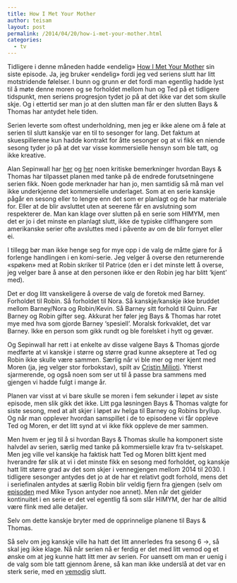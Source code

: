 ```yaml
---
title: How I Met Your Mother
author: teisam
layout: post
permalink: /2014/04/20/how-i-met-your-mother.html
categories:
  - tv
---
```

Tidligere i denne måneden hadde «endelig» [How I Met Your Mother][1] sin siste episode. Ja, jeg bruker «endelig» fordi jeg ved seriens slutt har litt motstridende følelser. I bunn og grunn er det fordi man egentlig hadde lyst til å møte denne moren og se forholdet mellom hun og Ted på et tidligere tidspunkt, men seriens progresjon tydet jo på at det ikke var det som skulle skje. Og i ettertid ser man jo at den slutten man får er den slutten Bays & Thomas har antydet hele tiden.

Serien leverte som oftest underholdning, men jeg er ikke alene om å føle at serien til slutt kanskje var en til to sesonger for lang. Det faktum at skuespillerene kun hadde kontrakt for åtte sesonger og at vi fikk en niende sesong tyder jo på at det var visse kommersielle hensyn som ble tatt, og ikke kreative.

Alan Sepinwall har [her][2] og [her][3] noen kritiske bemerkninger hvordan Bays & Thomas har tilpasset planen med tanke på de endrede forutsetningene serien fikk. Noen gode merknader har han jo, men samtidig så må man vel ikke underkjenne det kommersielle underlaget. Som at en serie kanskje pågår en sesong eller to lengre enn det som er planlagt og de har materiale for. Eller at de blir avsluttet uten at seerene får en avslutning som respekterer de. Man kan klage over slutten på en serie som HIMYM, men det er jo i det minste en planlagt slutt, ikke de typiske cliffhangere som amerikanske serier ofte avsluttes med i påvente av om de blir fornyet eller ei.

I tillegg bør man ikke henge seg for mye opp i de valg de måtte gjøre for å forlenge handlingen i en komi-serie. Jeg velger å overse den returnerende «spøken» med at Robin skriker til Patrice (den er i det minste lett å overse, jeg velger bare å anse at den personen ikke er den Robin jeg har blitt &#8216;kjent&#8217; med).

Det er dog litt vanskeligere å overse de valg de foretok med Barney. Forholdet til Robin. Så forholdet til Nora. Så kanskje/kanskje ikke bruddet mellom Barney/Nora og Robin/Kevin. Så Barney sitt forhold til Quinn. Før Barney og Robin gifter seg. Akkurat her føler jeg Bays & Thomas har rotet mye med hva som gjorde Barney &#8216;spesiell&#8217;. Moralsk forkvaklet, det var Barney. Ikke en person som gikk rundt og ble forelsket i hytt og gevær.

Og Sepinwall har rett i at enkelte av disse valgene Bays & Thomas gjorde medførte at vi kanskje i større og større grad kunne akseptere at Ted og Robin ikke skulle være sammen. Særlig når vi ble mer og mer kjent med Moren (ja, jeg velger stor forbokstav), spilt av [Cristin Milioti][4]. Ytterst sjarmerende, og også noen som ser ut til å passe bra sammens med gjengen vi hadde fulgt i mange år.

Planen var visst at vi bare skulle se moren i fem sekunder i løpet av siste episode, men slik gikk det ikke. Litt pga løsningen Bays & Thomas valgte for siste sesong, med at alt skjer i løpet av helga til Barney og Robins bryllup. Og når man opplever hvordan samspillet i de to episodene vi får oppleve Ted og Moren, er det litt synd at vi ikke fikk oppleve de mer sammen.

Men hvem er jeg til å si hvordan Bays & Thomas skulle ha komponert siste halvdel av serien, særlig med tanke på kommersielle krav fra tv-selskapet. Men jeg ville vel kanskje ha faktisk hatt Ted og Moren blitt kjent med hverandre før slik at vi i det minste fikk en sesong med forholdet, og kanskje hatt litt større grad av det som skjer i vennegjengen mellom 2014 til 2030. I tidligere sesonger antydes det jo at de har et relativt godt forhold, mens det i seriefinalen antydes at særlig Robin blir veldig fjern fra gjengen (selv om [episoden][5] med Mike Tyson antyder noe annet). Men når det gjelder kontinuitet i en serie er det vel egentlig få som slår HIMYM, der har de alltid være flink med alle detaljer.

Selv om dette kanskje bryter med de opprinnelige planene til Bays & Thomas.

Så selv om jeg kanskje ville ha hatt det litt annerledes fra sesong 6 ->, så skal jeg ikke klage. Nå når serien nå er ferdig er det med litt vemod og et ønske om at jeg kunne hatt litt mer av serien. For uansett om man er uenig i de valg som ble tatt gjennom årene, så kan man ikke underslå at det var en sterk serie, med en [vemodig][6] slutt.

 [1]: http://www.imdb.com/title/tt0460649/?ref_=fn_al_tt_1
 [2]: http://www.hitfix.com/whats-alan-watching/series-finale-review-how-i-met-your-mother-last-forever-how-they-conned-us-all
 [3]: http://www.hitfix.com/whats-alan-watching/the-how-i-met-your-mother-finale-revisited-how-i-regret-the-mother
 [4]: http://www.imdb.com/name/nm2129662/?ref_=tt_cl_t6 "Cristin Milioti"
 [5]: http://www.imdb.com/title/tt2676388/?ref_=tt_ep_ep16 "Bad Crazy"
 [6]: http://www.nytimes.com/2014/04/02/arts/television/how-i-met-your-mother-ends-with-twists-expected-and-sweet.html?partner=rss&emc=rss&smid=tw-nytimes&%5C_r=1 "NY Times"